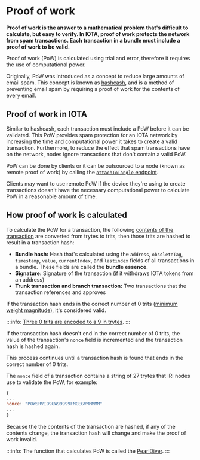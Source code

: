 # Proof of work

**Proof of work is the answer to a mathematical problem that's difficult to calculate, but easy to verify. In IOTA, proof of work protects the network from spam transactions. Each transaction in a bundle must include a proof of work to be valid.**

Proof of work (PoW) is calculated using trial and error, therefore it requires the use of computational power.

Originally, PoW was introduced as a concept to reduce large amounts of email spam. This concept is known as [hashcash](https://en.wikipedia.org/wiki/Hashcash), and is a method of preventing email spam by requiring a proof of work for the contents of every email.

## Proof of work in IOTA

Similar to hashcash, each transaction must include a PoW before it can be validated. This PoW provides spam protection for an IOTA network by increasing the time and computational power it takes to create a valid transaction. Furthermore, to reduce the effect that spam transactions have on the network, nodes ignore transactions that don't contain a valid PoW.

PoW can be done by clients or it can be outsourced to a node (known as remote proof of work) by calling the [`attachToTangle` endpoint](root://iri/0.1/references/api-reference.md#attachToTangle).

Clients may want to use remote PoW if the device they're using to create transactions doesn't have the necessary computational power to calculate PoW in a reasonable amount of time.

## How proof of work is calculated

To calculate the PoW for a transaction, the following [contents of the transaction](root://iota-basics/0.1/references/structure-of-a-transaction.md) are converted from trytes to trits, then those trits are hashed to result in a transaction hash:

* **Bundle hash:** Hash that's calculated using the `address`, `obsoleteTag`, `timestamp`, `value`, `currentIndex`, and `lastindex` fields of all transactions in a bundle. These fields are called the **bundle essence**.
* **Signature:** Signature of the transaction (if it withdraws IOTA tokens from an address)
* **Trunk transaction and branch transaction:** Two transactions that the transaction references and approves

If the transaction hash ends in the correct number of 0 trits ([minimum weight magnitude](root://iota-basics/0.1/concepts/minimum-weight-magnitude.md)), it's considered valid.

:::info:
[Three 0 trits are encoded to a 9 in trytes](root://iota-basics/0.1/references/tryte-alphabet.md).
:::

If the transaction hash doesn't end in the correct number of 0 trits, the value of the transaction's `nonce` field is incremented and the transaction hash is hashed again.

This process continues until a transaction hash is found that ends in the correct number of 0 trits.

The `nonce` field of a transaction contains a string of 27 trytes that IRI nodes use to validate the PoW, for example:

```javascript
{
...
nonce: "POWSRVIO9GW99999FMGEGVMMMMM"
...
}

```

Because the the contents of the transaction are hashed, if any of the contents change, the transaction hash will change and make the proof of work invalid.

:::info:
The function that calculates PoW is called the [PearlDiver](https://github.com/iotaledger/iri/blob/fcf2d105851ee891b093e2857592fa05258ec5be/src/main/java/com/iota/iri/crypto/PearlDiver.java).
:::
